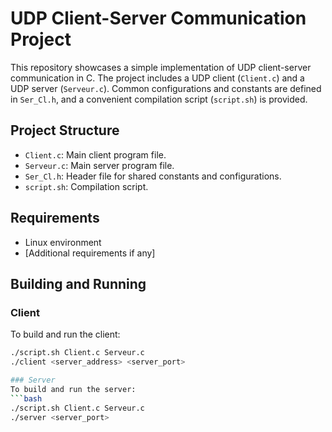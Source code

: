 # UDP Client-Server Communication Project

This repository showcases a simple implementation of UDP client-server communication in C. The project includes a UDP client (`Client.c`) and a UDP server (`Serveur.c`). Common configurations and constants are defined in `Ser_Cl.h`, and a convenient compilation script (`script.sh`) is provided.

## Project Structure
- `Client.c`: Main client program file.
- `Serveur.c`: Main server program file.
- `Ser_Cl.h`: Header file for shared constants and configurations.
- `script.sh`: Compilation script.

## Requirements
- Linux environment
- [Additional requirements if any]

## Building and Running
### Client
To build and run the client:
```bash
./script.sh Client.c Serveur.c
./client <server_address> <server_port>

### Server
To build and run the server:
```bash
./script.sh Client.c Serveur.c
./server <server_port>


